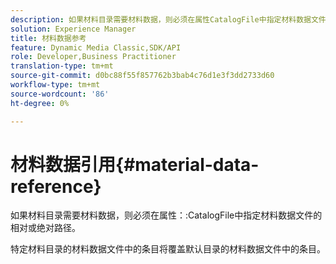 ```yaml
---
description: 如果材料目录需要材料数据，则必须在属性CatalogFile中指定材料数据文件的相对或绝对路径。
solution: Experience Manager
title: 材料数据参考
feature: Dynamic Media Classic,SDK/API
role: Developer,Business Practitioner
translation-type: tm+mt
source-git-commit: d0bc88f55f857762b3bab4c76d1e3f3dd2733d60
workflow-type: tm+mt
source-wordcount: '86'
ht-degree: 0%

---
```



# 材料数据引用{#material-data-reference}

如果材料目录需要材料数据，则必须在属性：:CatalogFile中指定材料数据文件的相对或绝对路径。

特定材料目录的材料数据文件中的条目将覆盖默认目录的材料数据文件中的条目。
